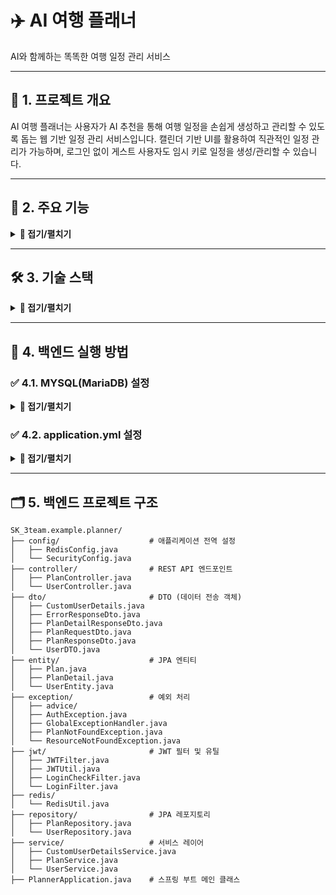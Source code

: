 # ✈️ AI 여행 플래너
AI와 함께하는 똑똑한 여행 일정 관리 서비스

---

## 📌 1. 프로젝트 개요
AI 여행 플래너는 사용자가 AI 추천을 통해 여행 일정을 손쉽게 생성하고 관리할 수 있도록 돕는 웹 기반 일정 관리 서비스입니다.
캘린더 기반 UI를 활용하여 직관적인 일정 관리가 가능하며, 로그인 없이 게스트 사용자도 임시 키로 일정을 생성/관리할 수 있습니다.

---

## 🚀 2. 주요 기능

<details> <summary><strong>📄 접기/펼치기</strong></summary>

### ✅ AI 기반 일정 추천
AI가 날짜에 맞는 여행지 및 활동을 추천
채팅 기반 인터페이스 제공
채팅 내용과 추천 일정은 상세 정보로 저장

### ✅ 일정 생성 / 조회 / 수정 / 삭제 기능
일정 생성: AI 추천을 통해 새 일정 생성 가능 (회원/비회원)
일정 조회: 캘린더에서 일정 클릭 시 상세 정보 확인 가능 (회원)
일정 수정: 등록된 일정의 제목, 시간, 메모 등 수정 가능 (회원)
일정 삭제: 사용자가 기존 일정을 삭제할 수 있음 (회원)

### ✅ 인증 및 권한
JWT 기반 인증 시스템
일반 사용자(USER) / 게스트 사용자(GUEST)

### ✅ 일정 내보내기 
JPG 또는 PDF 형식으로 일정 내보내기 가능

</details>

---

## 🛠️ 3. 기술 스택

<details> <summary><strong>📄 접기/펼치기</strong></summary>

🔹 Back-End
항목	내용

* 언어	Java 17
* 프레임워크 Spring Boot 3.x
* ORM Spring Data JPA
* 보안 Spring Security + JWT
* API 통신 RestTemplate
* 빌드 도구 Maven
* DB MySQL (MariaDB)
* 캐시 Redis
* 환경 변수 dotenv (.env 파일 사용)

🔹 DevOps / 협업 도구
* 형상 관리: GitHub
* 문서화: Notion, Google Docs
* API 테스트: Postman
* 컨테이너: Docker, Kubernetes
* 모니터링: Redis
* AI 도구 참고: ChatGPT, Deepseek, Google Gemini

</details> 

---

## 🧾 4. 백엔드 실행 방법

### ✅ 4.1. MYSQL(MariaDB) 설정

<details> <summary><strong>📄 접기/펼치기</strong></summary>

#1. mariaDB 접속
* mysql-u root -p

#2. 비번 입력 후 데이터베이스 보기
* MariaDB [(none)]> show databases;

#3. 목록에 mysql이 있다면 선택
* MariaDB [(none)]> use mysql;

#4. planner_db 생성 및 설정
* MariaDB [(mysql)]CREATE DATABASE planner_db;
* MariaDB [(mysql)]CREATE USER 'planner'@'%' IDENTIFIED BY 'planner';
* MariaDB [(mysql)]GRANT ALL PRIVILEGES ON planner_db.* TO 'planner'@'%';
* MariaDB [(mysql)]FLUSH PRIVILEGES;
* MariaDB [(mysql)]EXIT;

#5. planner_db 사용자 계정 접속

* mysql -u root -p
* use planner_db 입력
* MariaDB [(mysql)] use planner_db;

</details>


### ✅ 4.2. application.yml 설정

<details> <summary><strong>📄 접기/펼치기</strong></summary>
spring:
  datasource:
    url: jdbc:mariadb://localhost:3306/planner_db
    username: {사용자이름}         # 예: planner
    password: {비밀번호}           # 예: planner123
  jpa:
    hibernate:
      ddl-auto: update             # 개발 시에는 'update', 운영 시에는 'none' 권장
    show-sql: true                 # 콘솔에 SQL 쿼리 출력
</details>

----

## 🗂️ 5. 백엔드 프로젝트 구조

```
SK_3team.example.planner/
├── config/                    # 애플리케이션 전역 설정
│   ├── RedisConfig.java
│   └── SecurityConfig.java
├── controller/                # REST API 엔드포인트
│   ├── PlanController.java
│   └── UserController.java
├── dto/                       # DTO (데이터 전송 객체)
│   ├── CustomUserDetails.java
│   ├── ErrorResponseDto.java
│   ├── PlanDetailResponseDto.java
│   ├── PlanRequestDto.java
│   ├── PlanResponseDto.java
│   └── UserDTO.java
├── entity/                    # JPA 엔티티
│   ├── Plan.java
│   ├── PlanDetail.java
│   └── UserEntity.java
├── exception/                 # 예외 처리
│   ├── advice/
│   ├── AuthException.java
│   ├── GlobalExceptionHandler.java
│   ├── PlanNotFoundException.java
│   └── ResourceNotFoundException.java
├── jwt/                       # JWT 필터 및 유틸
│   ├── JWTFilter.java
│   ├── JWTUtil.java
│   ├── LoginCheckFilter.java
│   └── LoginFilter.java
├── redis/
│   └── RedisUtil.java
├── repository/                # JPA 레포지토리
│   ├── PlanRepository.java
│   └── UserRepository.java
├── service/                   # 서비스 레이어
│   ├── CustomUserDetailsService.java
│   ├── PlanService.java
│   └── UserService.java
├── PlannerApplication.java    # 스프링 부트 메인 클래스

```



